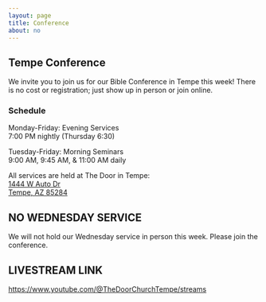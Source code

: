 ```yaml
---
layout: page
title: Conference
about: no
---
```

## Tempe Conference
We invite you to join us for our Bible Conference in Tempe this week! There is no cost or registration; just show up in person or join online.

<h3 class="red">Schedule</h3>
<p>Monday-Friday: Evening Services<br />
    7:00 PM nightly (Thursday 6:30)</p>
<p>Tuesday-Friday: Morning Seminars<br />
    9:00 AM, 9:45 AM, & 11:00 AM daily</p>


All services are held at The Door in Tempe:<br />
[1444 W Auto Dr<br />
Tempe, AZ 85284](https://maps.app.goo.gl/VMRg9hd3BFoGjg8B9)

<h2 class="red">NO WEDNESDAY SERVICE</h3>
We will not hold our Wednesday service in person this week. Please join the conference.
    
## LIVESTREAM LINK
https://www.youtube.com/@TheDoorChurchTempe/streams
